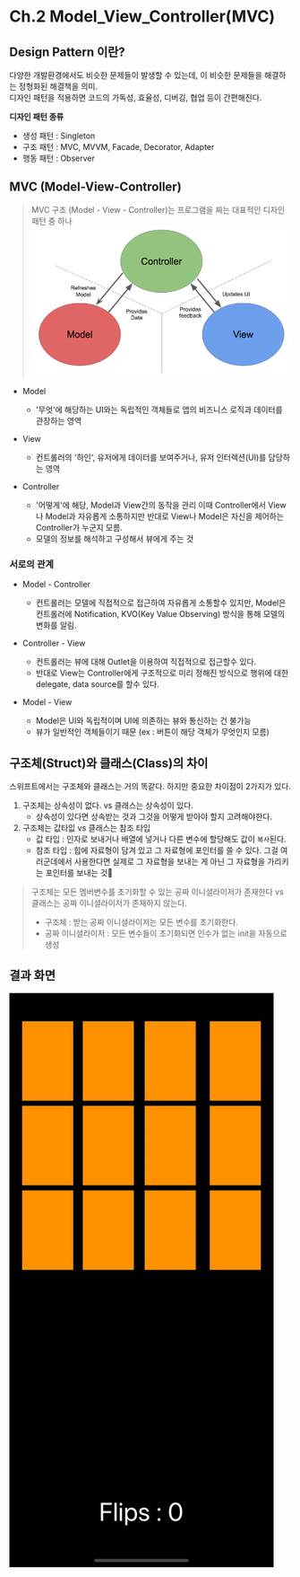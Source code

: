 # Ch.2 Model_View_Controller(MVC)

## Design Pattern 이란?
다양한 개발환경에서도 비슷한 문제들이 발생할 수 있는데, 이 비슷한 문제들을 해결하는 정형화된 해결책을 의미.<br>
디자인 패턴을 적용하면 코드의 가독성, 효율성, 디버깅, 협업 등이 간편해진다.

**디자인 패턴 종류**
- 생성 패턴 : Singleton
- 구조 패턴 : MVC, MVVM, Facade, Decorator, Adapter
- 행동 패턴 : Observer

## MVC (Model-View-Controller)

> MVC 구조 (Model - View - Controller)는 프로그램을 짜는 대표적인 디자인 패턴 중 하나
![MVC](/Lecture/02_Model_View_Controller(MVC)/images/1.png)

- Model 
    - '무엇'에 해당하는 UI와는 독립적인 객체들로 앱의 비즈니스 로직과 데이터를 관장하는 영역
    
- View
    - 컨트롤러의 '하인', 유저에게 데이터를 보여주거나, 유저 인터렉션(UI)를 담당하는 영역

- Controller
    - '어떻게'에 해당, Model과 View간의 동작을 관리 이때 Controller에서 View나 Model과 자유롭게 소통하지만 반대로 View나 Model은 자신을 제어하는 Controller가 누군지 모름.
    - 모델의 정보를 해석하고 구성해서 뷰에게 주는 것

### 서로의 관계

- Model - Controller
    - 컨트롤러는 모델에 직접적으로 접근하여 자유롭게 소통할수 있지만, Model은 컨트롤러에 Notification, KVO(Key Value Observing) 방식을 통해 모델의 변화를 알림.

- Controller - View
    - 컨트롤러는 뷰에 대해 Outlet을 이용하여 직접적으로 접근할수 있다.
    - 반대로 View는 Controller에게 구조적으로 미리 정해진 방식으로 행위에 대한 delegate, data source를 할수 있다.

- Model - View
    - Model은 UI와 독립적이며 UI에 의존하는 뷰와 통신하는 건 불가능
    - 뷰가 일반적인 객체들이기 때문 (ex : 버튼이 해당 객체가 무엇인지 모름)

## 구조체(Struct)와 클래스(Class)의 차이
스위프트에서는 구조체와 클래스는 거의 똑같다. 하지만 중요한 차이점이 2가지가 있다.
1. 구조체는 상속성이 없다. vs 클래스는 상속성이 있다.
    - 상속성이 있다면 상속받는 것과 그것을 어떻게 받아야 할지 고려해야한다.
2. 구조체는 값타잆 vs 클래스는 참조 타입
    - 값 타입 : 인자로 보내거나 배열에 넣거나 다른 변수에 할당해도 값이 ```복사```된다.
    - 참조 타입 :  힙에 자료형이 담겨 있고 그 자료형에 포인터를 쓸 수 있다. 그걸 여러군데에서 사용한다면 실제로 그 자료형을 보내는 게 아닌 그 자료형을 가리키는 포인터를 보내는 것

> 구조체는 모든 멤버변수를 초기화할 수 있는 공짜 이니셜라이저가 존재한다 vs 클래스는 공짜 이니셜라이저가 존재하지 않는다.
> - 구조체 : 받는 공짜 이니셜라이저는 모든 변수를 초기화한다.
> - 공짜 이니셜라이저 : 모든 변수들이 초기화되면 인수가 없는 init을 자동으로 생성

## 결과 화면

![결과 화면](/Lecture/02_Model_View_Controller(MVC)/images/2.gif)